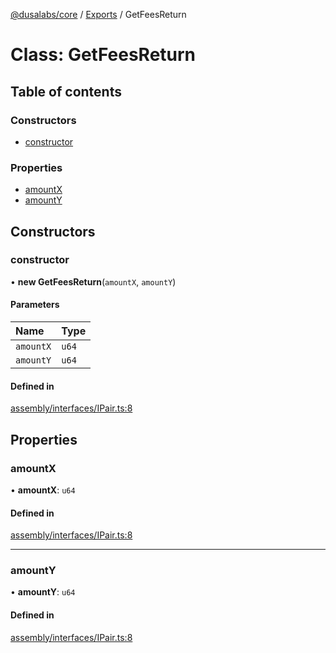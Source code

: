 [@dusalabs/core](../README.md) / [Exports](../modules.md) / GetFeesReturn

# Class: GetFeesReturn

## Table of contents

### Constructors

- [constructor](GetFeesReturn.md#constructor)

### Properties

- [amountX](GetFeesReturn.md#amountx)
- [amountY](GetFeesReturn.md#amounty)

## Constructors

### constructor

• **new GetFeesReturn**(`amountX`, `amountY`)

#### Parameters

| Name | Type |
| :------ | :------ |
| `amountX` | `u64` |
| `amountY` | `u64` |

#### Defined in

[assembly/interfaces/IPair.ts:8](https://github.com/dusaprotocol/v2.1/blob/b07cbb8/assembly/interfaces/IPair.ts#L8)

## Properties

### amountX

• **amountX**: `u64`

#### Defined in

[assembly/interfaces/IPair.ts:8](https://github.com/dusaprotocol/v2.1/blob/b07cbb8/assembly/interfaces/IPair.ts#L8)

___

### amountY

• **amountY**: `u64`

#### Defined in

[assembly/interfaces/IPair.ts:8](https://github.com/dusaprotocol/v2.1/blob/b07cbb8/assembly/interfaces/IPair.ts#L8)
